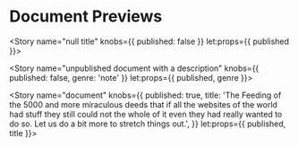 <script lang="ts">
  import { Story } from 'kitbook';
  import PreviewDocument from './PreviewDocument.svelte';

  import type { Hit } from 'instantsearch.js';
  import type { IDocument } from '@hvsb/types';
  let document1: Partial<Hit & IDocument> = {
    chapterIds: ['GEN.1'],
    verseIds: ['GEN.1.1'],
  };
</script>

# Document Previews

<Story name="null title" knobs={{ published: false }} let:props={{ published }}>
  <div class="p-2">
    <PreviewDocument document={{ ...document1, published, title: null }} />
  </div>
</Story>

<Story
  name="unpublished document with a description"
  knobs={{ published: false, genre: 'note' }}
  let:props={{ published, genre }}>
  <div class="p-2">
    <PreviewDocument
      document={{ ...document1, published, genre, description: 'How it all came about' }} />
  </div>
</Story>

<Story
  name="document"
  knobs={{
    published: true,
    title:
      'The Feeding of the 5000 and more miraculous deeds that if all the websites of the world had stuff they still could not the whole of it even they had really wanted to do so. Let us do a bit more to stretch things out.',
  }}
  let:props={{ published, title }}>
  <div class="p-2">
    <PreviewDocument
      document={{ ...document1, genre: 'doctrine', title, published, currentVerses: [2, 8] }} />
  </div>
</Story>
